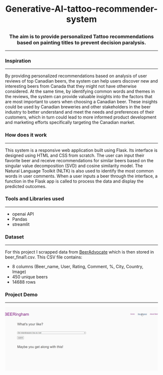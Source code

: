 
# <h1 align="center">Generative-AI-tattoo-recommender-system</h1>

## <h3 align="center">The aim is to provide personalized Tattoo recommendations based on painting titles to prevent decision paralysis.</h3>
---
### <h3 align="left">Inspiration</h3>
---
By providing personalized recommendations based on analysis of user reviews of top Canadian beers, the system can help users discover new and interesting beers from Canada that they might not have otherwise considered. At the same time, by identifying common words and themes in the reviews, the system can provide valuable insights into the factors that are most important to users when choosing a Canadian beer. These insights could be used by Canadian breweries and other stakeholders in the beer industry to better understand and meet the needs and preferences of their customers, which in turn could lead to more informed product development and marketing efforts specifically targeting the Canadian market.

### <h3 align="left">How does it work</h3>
---
This system is a responsive web application built using Flask. Its interface is designed using HTML and CSS from scratch. The user can input their favorite beer and receive recommendations for similar beers based on the singular value decomposition (SVD) and cosine similarity model. The Natural Language Toolkit (NLTK) is also used to identify the most common words in user comments. When a user inputs a beer through the interface, a function in the Flask app is called to process the data and display the predicted outcomes.

### <h3 align="left">Tools and Libraries used</h3>
---

* openai API
* Pandas
* streamlit


### <h3 align="left">Dataset</h3>
---
For this project I scrapped data from [BeerAdvocate](https://www.beeradvocate.com) which is then stored in beer_final1.csv. This CSV file 
contains:

* 8 columns (Beer_name, User, Rating, Comment, %, City, Country, Image)
* 450 unique beers
* 14688 rows

### <h3 align="left">Project Demo</h3>
---
![Demo GIF](https://github.com/Virat199608/Beer-Reccomendation-system/blob/master/beerdemo1.gif)

